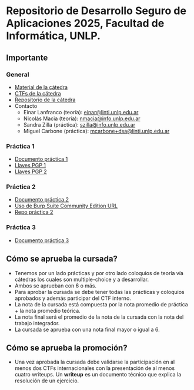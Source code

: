 # Repositorio de Desarrollo Seguro de Aplicaciones 2025, Facultad de Informática, UNLP.

## Importante

### General

- [Material de la cátedra](https://catedras.linti.unlp.edu.ar/course/view.php?id=1287)
- [CTFs de la cátedra](https://ctf.dsa.linti.unlp.edu.ar/)
- [Repositorio de la cátedra](https://github.com/DSAinfo/CTFS-Writeups)
- Contacto
  - Einar Lanfranco (teoría): einar@linti.unlp.edu.ar
  - Nicolás Macia (teoría): nmacia@info.unlp.edu.ar
  - Sandra Zilla (práctica): szilla@info.unlp.edu.ar
  - Miguel Carbone (práctica): mcarbone+dsa@linti.unlp.edu.ar

### Práctica 1

- [Documento práctica 1](https://docs.google.com/document/d/116bLLGzduvVYHJcxtHo0gP3eAJMnfSVGsXdWwXFmgJ4/edit?usp=sharing)
- [Llaves PGP 1](https://keys.openpgp.org/)
- [Llaves PGP 2](https://keyserver.ubuntu.com/)

### Práctica 2

- [Documento práctica 2](https://docs.google.com/document/d/1YLNYXie--ZsqTcrEyFosSA3loAryMWYaFuzHzaBZld8/edit?usp=sharing)
- [Uso de Burp Suite Community Edition URL](https://www.youtube.com/watch?v=RAYTgCjWFFQ)
- [Repo práctica 2](https://github.com/DSAinfo/2025-Error404)

### Práctica 3

- [Documento práctica 3](https://docs.google.com/document/d/1zKVt4pFiNLtA_cozOLY0_wvcCFM4g1G43LQGLQp7G4g/edit?usp=sharing)

## Cómo se aprueba la cursada?

- Tenemos por un lado prácticas y por otro lado coloquios de teoría vía cátedras los cuales son multiple-choice y a desarrollar.
- Ambos se aprueban con 6 o más.
- Para aprobar la cursada se debe tener todas las prácticas y coloquios aprobados y además participar del CTF interno.
- La nota de la cursada está compuesta por la nota promedio de práctica + la nota promedio teórica.
- La nota final será el promedio de la nota de la cursada con la nota del trabajo integrador.
- La cursada se aprueba con una nota final mayor o igual a 6.

## Cómo se aprueba la promoción?

- Una vez aprobada la cursada debe validarse la participación en al menos dos CTFs internacionales con la presentación de al menos cuatro writeups. Un **writeup** es un documento técnico que explica la resolución de un ejercicio.
